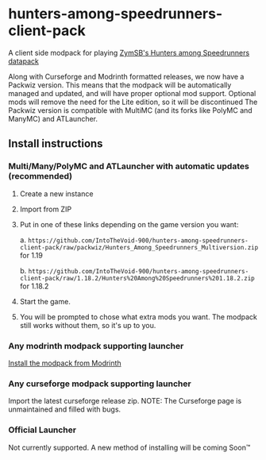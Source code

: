 # hunters-among-speedrunners-client-pack

A client side modpack for playing [ZymSB's Hunters among Speedrunners datapack](https://github.com/zymsbgt/hunters-among-speedrunners)

Along with Curseforge and Modrinth formatted releases, we now have a Packwiz version. This means that the modpack will be automatically managed and updated, and will have proper optional mod support. Optional mods will remove the need for the Lite edition, so it will be discontinued The Packwiz version is compatible with MultiMC (and its forks like PolyMC and ManyMC) and ATLauncher.

## Install instructions

### Multi/Many/PolyMC and ATLauncher with automatic updates (recommended)

1. Create a new instance
2. Import from ZIP
3. Put in one of these links depending on the game version you want:
    
    a. `https://github.com/IntoTheVoid-900/hunters-among-speedrunners-client-pack/raw/packwiz/Hunters_Among_Speedrunners_Multiversion.zip` for 1.19
    
    b. `https://github.com/IntoTheVoid-900/hunters-among-speedrunners-client-pack/raw/1.18.2/Hunters%20Among%20Speedrunners%201.18.2.zip` for 1.18.2
4. Start the game.
5. You will be prompted to chose what extra mods you want. The modpack still works without them, so it's up to you.

### Any modrinth modpack supporting launcher

[Install the modpack from Modrinth](https://modrinth.com/modpack/has-client)

### Any curseforge modpack supporting launcher

Import the latest curseforge release zip.
NOTE: The Curseforge page is unmaintained and filled with bugs.

### Official Launcher

Not currently supported. A new method of installing will be coming Soon:tm:
